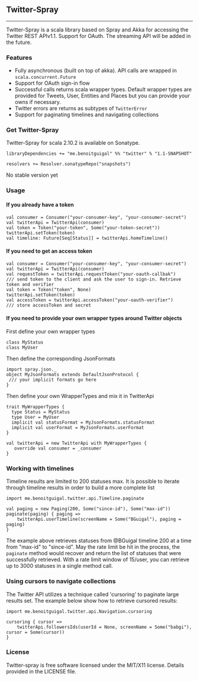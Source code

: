 ## Twitter-Spray

***
Twitter-Spray is a scala library based on Spray and Akka for accessing the Twitter REST APIv1.1. Support for OAuth. The streaming API will be added in the future.

### Features
- Fully asynchronous (built on top of akka). API calls are wrapped in `scala.concurrent.Future`
- Support for OAuth sign-in flow
- Successful calls returns scala wrapper types. Default wrapper types are provided for Tweets, User, Entities and Places but you can provide your owns if necessary.
- Twitter errors are returns as subtypes of `TwitterError`
- Support for paginating timelines and navigating collections

### Get Twitter-Spray

Twitter-Spray for scala 2.10.2 is available on Sonatype.

```
libraryDependencies += "me.benoitguigal" %% "twitter" % "1.1-SNAPSHOT"

resolvers += Resolver.sonatypeRepo("snapshots")
```

No stable version yet

### Usage

#### If you already have a token

```
val consumer = Consumer("your-consumer-key", "your-consumer-secret")
val twitterApi = TwitterApi(consumer)
val token = Token("your-token", Some("your-token-secret"))
twitterApi.setToken(token)
val timeline: Future[Seq[Status]] = twitterApi.homeTimeline()
```

#### If you need to get an access token

```
val consumer = Consumer("your-consumer-key", "your-consumer-secret")
val twitterApi = TwitterApi(consumer)
val requestToken = twitterApi.requestToken("your-oauth-callbak")
/// send token to the client and ask the user to sign-in. Retrieve token and verifier
val token = Token("token", None)
twitterApi.setToken(token)
val accessToken = twitterApi.accessToken("your-oauth-verifier")
/// store accessToken and secret
```

#### If you need to provide your own wrapper types around Twitter objects

First define your own wrapper types
```
class MyStatus
class MyUser
```

Then define the corresponding JsonFormats

```
import spray.json._
object MyJsonFormats extends DefaultJsonProtocol {
 /// your implicit formats go here
}
```

Then define your own WrapperTypes and mix it in TwitterApi
```
trait MyWrapperTypes {
  type Status = MyStatus
  type User = MyUser
  implicit val statusFormat = MyJsonFormats.statusFormat
  implicit val userFormat = MyJsonFormats.userFormat
}

val twitterApi = new TwitterApi with MyWrapperTypes {
   override val consumer = _consumer
}
```

### Working with timelines
Timeline results are limited to 200 statuses max. It is possible to iterate through timeline results in order to build a more complete list

```
import me.benoitguigal.twitter.api.Timeline.paginate

val paging = new Paging(200, Some("since-id"), Some("max-id"))
paginate(paging) { paging =>
    twitterApi.userTimeline(screenName = Some("BGuigal"), paging = paging)
}
```
The example above retrieves statuses from @BGuigal timeline 200 at a time from "max-id" to "since-id".
May the rate limit be hit in the process, the `paginate` method would recover and return the list of statuses that were
successfully retrieved. With a rate limit window of 15/user, you can retrieve up to 3000 statuses in a single method call.

### Using cursors to navigate collections

The Twitter API utilizes a technique called 'cursoring' to paginate large results set. The example below show how
to retrieve cursored results:

```
import me.benoitguigal.twitter.api.Navigation.cursoring

cursoring { cursor =>
    twitterApi.followersIds(userId = None, screenName = Some("babgi"), cursor = Some(cursor))
}
```


### License
Twitter-spray is free software licensed under the MIT/X11 license. Details provided in the LICENSE file.
